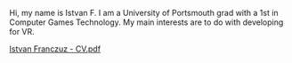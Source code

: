 Hi, my name is Istvan F.
I am a University of Portsmouth grad with a 1st in Computer Games Technology.
My main interests are to do with developing for VR.

[Istvan Franczuz - CV.pdf](https://github.com/user-attachments/files/18431607/Istvan.Franczuz.-.CV.pdf)
